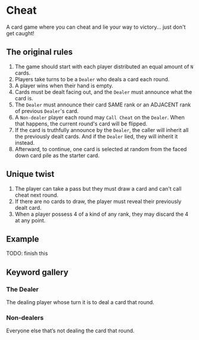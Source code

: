 # Cheat

A card game where you can cheat and lie your way to victory... just don't get caught!

## The original rules

1. The game should start with each player distributed an equal amount of `N` cards.
2. Players take turns to be a `Dealer` who deals a card each round.
3. A player wins when their hand is empty.
4. Cards must be dealt facing out, and the `Dealer` must announce what the card is.
5. The `Dealer` must announce their card SAME rank or an ADJACENT rank of previous `Dealer`'s card.
6. A `Non-dealer` player each round may `Call Cheat` on the `Dealer`. When that happens, the current round's card will be flipped.
7. If the card is truthfully announce by the `Dealer`, the caller will inherit all the previously dealt cards. And if the `Dealer` lied, they will inherit it instead.
8. Afterward, to continue, one card is selected at random from the faced down card pile as the starter card.

## Unique twist

1. The player can take a pass but they must draw a card and can't call cheat next round.
2. If there are no cards to draw, the player must reveal their previously dealt card.
3. When a player possess 4 of a kind of any rank, they may discard the 4 at any point.

## Example

TODO: finish this

## Keyword gallery

### The Dealer

The dealing player whose turn it is to deal a card that round.

### Non-dealers

Everyone else that’s not dealing the card that round.
